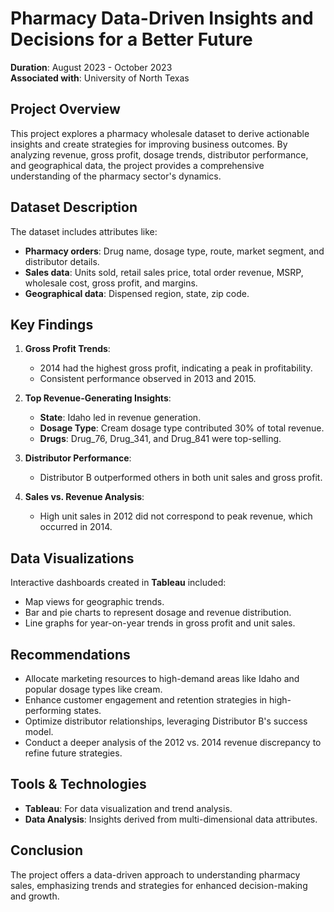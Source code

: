 
# Pharmacy Data-Driven Insights and Decisions for a Better Future

**Duration**: August 2023 - October 2023  
**Associated with**: University of North Texas  

## Project Overview  
This project explores a pharmacy wholesale dataset to derive actionable insights and create strategies for improving business outcomes. By analyzing revenue, gross profit, dosage trends, distributor performance, and geographical data, the project provides a comprehensive understanding of the pharmacy sector's dynamics.

## Dataset Description  
The dataset includes attributes like:  
- **Pharmacy orders**: Drug name, dosage type, route, market segment, and distributor details.  
- **Sales data**: Units sold, retail sales price, total order revenue, MSRP, wholesale cost, gross profit, and margins.  
- **Geographical data**: Dispensed region, state, zip code.  

## Key Findings  
1. **Gross Profit Trends**:  
   - 2014 had the highest gross profit, indicating a peak in profitability.  
   - Consistent performance observed in 2013 and 2015.  

2. **Top Revenue-Generating Insights**:  
   - **State**: Idaho led in revenue generation.  
   - **Dosage Type**: Cream dosage type contributed 30% of total revenue.  
   - **Drugs**: Drug_76, Drug_341, and Drug_841 were top-selling.  

3. **Distributor Performance**:  
   - Distributor B outperformed others in both unit sales and gross profit.  

4. **Sales vs. Revenue Analysis**:  
   - High unit sales in 2012 did not correspond to peak revenue, which occurred in 2014.  

## Data Visualizations  
Interactive dashboards created in **Tableau** included:  
- Map views for geographic trends.  
- Bar and pie charts to represent dosage and revenue distribution.  
- Line graphs for year-on-year trends in gross profit and unit sales.

## Recommendations  
- Allocate marketing resources to high-demand areas like Idaho and popular dosage types like cream.  
- Enhance customer engagement and retention strategies in high-performing states.  
- Optimize distributor relationships, leveraging Distributor B's success model.  
- Conduct a deeper analysis of the 2012 vs. 2014 revenue discrepancy to refine future strategies.  

## Tools & Technologies  
- **Tableau**: For data visualization and trend analysis.  
- **Data Analysis**: Insights derived from multi-dimensional data attributes.  

## Conclusion  
The project offers a data-driven approach to understanding pharmacy sales, emphasizing trends and strategies for enhanced decision-making and growth.

